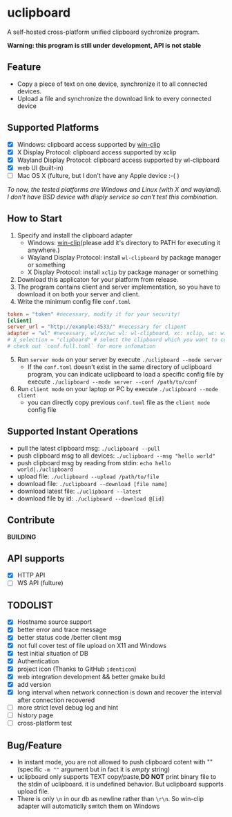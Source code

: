 # uclipboard
A self-hosted cross-platform unified clipboard sychronize program.

**Warning: this program is still under development, API is not stable**

## Feature
- Copy a piece of text on one device, synchronize it to all connected devices.
- Upload a file and synchronize the download link to every connected device

## Supported Platforms
- [x] Windows: clipboard access supported by [win-clip](https://github.com/uclipboard/win-clip)
- [x] X Display Protocol: clipboard access supported by xclip
- [x] Wayland Display Protocol: clipboard access supported by wl-clipboard
- [x] web UI (built-in)
- [ ] Mac OS X (fulture, but I don't have any Apple device :-\( )

*To now, the tested platforms are Windows and Linux (with X and wayland). I don't have BSD device with disply service so can't test this combination.*

## How to Start
1. Specify and install the clipboard adapter
    - Windows: [win-clip](https://github.com/uclipboard/win-clip)(please add it's directory to PATH for executing it anywhere.)
    - Wayland Display Protocol: install `wl-clipboard` by package manager or something 
    - X Display Protocol: install `xclip` by package manager or something
2. Download this applicaton for your platform from release.
3. The program contains client and server implementation, so you have to download it on both your server and client.
4. Write the minimum config file `conf.toml`
```toml
token = "token" #necessary, modify it for your security!
[client]
server_url = "http://example:4533/" #necessary for clipent
adapter = "wl" #necessary, wl/xc/wc wl: wl-clipboard, xc: xclip, wc: win-clip
# X_selection = "clipboard" # select the clipboard which you want to copy/paste in xc mode
# check out `conf.full.toml` for more infomation
```
5. Run `server mode` on your server by execute `./uclipboard --mode server` 
    - If the `conf.toml` doesn't exist in the same directory of uclipboard program, you can indicate uclipboard to load a specific config file by execute `./uclipboard --mode server --conf /path/to/conf`
6. Run `client mode` on your laptop or PC by execute `./uclipboard --mode client`
    - you can directly copy previous `conf.toml` file as the `client mode` config file

## Supported Instant Operations
- pull the latest clipboard msg: `./uclipboard --pull`
- push clipboard msg to all devices: `./uclipboard --msg "hello world"`
- push clipboard msg by reading from stdin: `echo hello world|./uclipboard`
- upload file: `./uclipboard --upload /path/to/file`
- download file: `./uclipboard --download [file name]`
- download latest file: `./uclipboard --latest `
- download file by id: `./uclipboard --download @[id]`

## Contribute
**BUILDING**
## API supports
- [x] HTTP API
- [ ] WS API (fulture)

## TODOLIST
- [x] Hostname source support
- [x] better error and trace message 
- [x] better status code /better client msg 
- [x] not full cover test of file upload on X11 and Windows 
- [x] test initial situation of DB 
- [x] Authentication
- [x] project icon (Thanks to GitHub `identicon`)
- [x] web integration development && better gmake build
- [x] add version
- [x] long interval when network connection is down and recover the interval after connection recovered
- [ ] more strict level debug log and hint
- [ ] history page
- [ ] cross-platform test

## Bug/Feature
- In instant mode, you are not allowed to push clipboard cotent with "" (specific `-m ""` argument but in fact it is *empty* string)
- uclipboard only supports TEXT copy/paste,**DO NOT** print binary file to the stdin of uclipboard. it is undefined behavior. But uclipboard supports upload file.  
- There is only `\n` in our db as newline rather than `\r\n`. So win-clip adapter will automaticlly switch them on Windows
